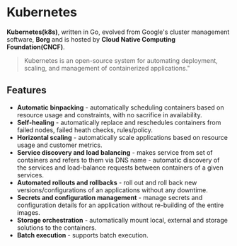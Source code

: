 # Kubernetes

**Kubernetes(k8s)**, written in Go, evolved from Google's cluster management software, **Borg** and is hosted by **Cloud Native Computing Foundation(CNCF)**.

> Kubernetes is an open-source system for automating deployment, scaling, and management of containerized applications."

## Features

* **Automatic binpacking** - automatically scheduling containers based on resource usage and constraints, with no sacrifice in availability.
* **Self-healing** - automatically replace and reschedules containers from failed nodes, failed heath checks, rules/policy.
* **Horizontal scaling** - automatically scale applications based on resource usage and customer metrics.
* **Service discovery and load balancing** - makes service from set of containers and refers to them via DNS name - automatic discovery of the services and load-balance requests between containers of a given services.
* **Automated rollouts and rollbacks** - roll out and roll back new versions/configurations of an applications without any downtime.
* **Secrets and configuration management** - manage secrets and configuration details for an application without re-building of the entire images.
* **Storage orchestration** - automatically mount local, external and storage solutions to the containers.
* **Batch execution** - supports batch execution.
